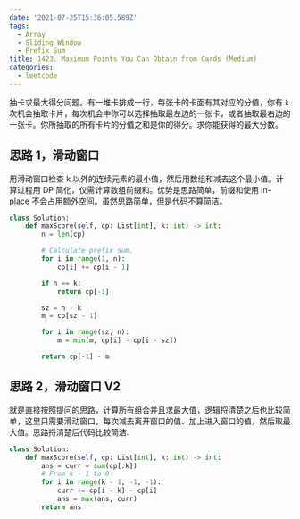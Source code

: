 ```yaml
---
date: '2021-07-25T15:36:05.589Z'
tags:
  - Array
  - Sliding Window
  - Prefix Sum
title: 1423. Maximum Points You Can Obtain from Cards (Medium)
categories:
  - leetcode
---
```


抽卡求最大得分问题。有一堆卡排成一行，每张卡的卡面有其对应的分值，你有 `k` 次机会抽取卡片，每次机会中你可以选择抽取最左边的一张卡，或者抽取最右边的一张卡。你所抽取的所有卡片的分值之和是你的得分。求你能获得的最大分数。

<!-- more -->

## 思路 1，滑动窗口

用滑动窗口检查 k 以外的连续元素的最小值，然后用数组和减去这个最小值。计算过程用 DP 简化，仅需计算数组前缀和。优势是思路简单，前缀和使用 in-place 不会占用额外空间。虽然思路简单，但是代码不算简洁。

```python
class Solution:
    def maxScore(self, cp: List[int], k: int) -> int:
        n = len(cp)

        # Calculate prefix sum.
        for i in range(1, n):
            cp[i] += cp[i - 1]

        if n == k:
            return cp[-1]

        sz = n - k
        m = cp[sz - 1]

        for i in range(sz, n):
            m = min(m, cp[i] - cp[i - sz])

        return cp[-1] - m
```

## 思路 2，滑动窗口 V2

就是直接按照提问的思路，计算所有组合并且求最大值，逻辑捋清楚之后也比较简单，这里只需要滑动窗口，每次减去离开窗口的值、加上进入窗口的值，然后取最大值。思路捋清楚后代码比较简洁.

```python
class Solution:
    def maxScore(self, cp: List[int], k: int) -> int:
        ans = curr = sum(cp[:k])
        # From k - 1 to 0
        for i in range(k - 1, -1, -1):
            curr += cp[i - k] - cp[i]
            ans = max(ans, curr)
        return ans
```
